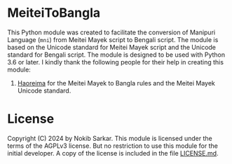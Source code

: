 # MeiteiToBangla
This Python module was created to facilitate the conversion of Manipuri Language (`mni`) from Meitei Mayek script to Bengali script. The module is based on the Unicode standard for Meitei Mayek script and the Unicode standard for Bengali script. The module is designed to be used with Python 3.6 or later.
I kindly thank the following people for their help in creating this module:
1. [Haoreima](https://mni.wikipedia.org/wiki/User:Haoreima) for the Meitei Mayek to Bangla rules and the Meitei Mayek Unicode standard.

# License
Copyright (C) 2024 by Nokib Sarkar.
This module is licensed under the terms of the AGPLv3 license.
But no restriction to use this module for the initial developer.
A copy of the license is included in the file [LICENSE.md](LICENSE.md).